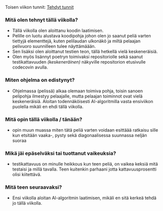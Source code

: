 Toisen viikon tunnit: [Tehdyt tunnit](https://github.com/BananaMayo/Connect4/blob/main/Dokumentaatio/Ty%C3%B6tunnit.md#viikko2)

### Mitä olen tehnyt tällä viikolla?
* Tällä viikolla olen aloittanu koodin laatimisen. 
* Pelille on luotu alustava koodipohja johon olen jo saanut peliä varten tiettyjä
   elementtejä, kuten pelilaudan ulkonäkö ja miltä pelaajan pelivuoro suunnilleen tulee näyttämäään. 
* Sen lisäksi olen aloittanut testien teon, tällä hetkellä vielä keskeneräisiä. 
* Olen myös lisännyt poetryn toimivaksi repositoriolle sekä saanut testikattavuuden *(keskeneräinen)* näkyville repositorion etusivulle 
codecovin avulla. 

### Miten ohjelma on edistynyt?
* Ohjelmassa (pelissä) alkaa olemaan toimiva pohja, toisin sanoen pelipohja ilmestyy pelaajalle, mutta pelaajan toiminnot
ovat vielä keskeneräisiä. Aloitan todennäköisesti AI-algoritmilla vasta ensiviikon puolella mikäli en ehdi tällä viikolla.

### Mitä opin tällä viikolla / tänään?
* opin muun muassa miten tätä peliä varten voidaan esittäää ratkaisu sille kun etsitään vaaka-, pysty sekä diagonaalisessa suunnassa neljän suoraa

### Mikä jäi epäselväksi tai tuottanut vaikeuksia?
* testikattavuus on minulle heikkous kun teen peliä, on vaikea keksiä mitä testaisi ja millä tavalla. Teen kuitenkin parhaani
jotta kattavuusprosentti olisi kiitettävä.

### Mitä teen seuraavaksi?
* Ensi viikolla aloitan AI-algoritmin laatimisen, mikäli en sitä kerkeä tehdä jo tällä viikolla.
